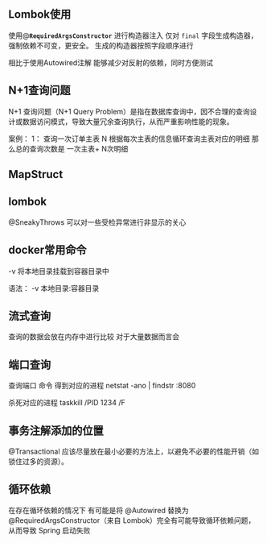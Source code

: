 
## Lombok使用


使用@**`RequiredArgsConstructor`** 进行构造器注入 仅对 `final` 字段生成构造器，强制依赖不可变，更安全。
 生成的构造器按照字段顺序进行

相比于使用Autowired注解 能够减少对反射的依赖，同时方便测试

## N+1查询问题

N+1 查询问题（N+1 Query Problem）是指在数据库查询中，因不合理的查询设计或数据访问模式，导致大量冗余查询执行，从而严重影响性能的现象。


案例：
1： 查询一次订单主表
N   根据每次主表的信息循环查询主表对应的明细
那么总的查询次数是 一次主表+ N次明细



## MapStruct



## lombok

@SneakyThrows 可以对一些受检异常进行非显示的关心

## docker常用命令

-v 将本地目录挂载到容器目录中

语法： -v 本地目录:容器目录


## 流式查询

查询的数据会放在内存中进行比较 对于大量数据而言会


## 端口查询

查询端口 命令 得到对应的进程
netstat -ano | findstr :8080

杀死对应的进程
taskkill /PID 1234 /F


## 事务注解添加的位置
@Transactional 应该尽量放在最小必要的方法上，以避免不必要的性能开销（如锁住过多的资源）。

## 循环依赖

在存在循环依赖的情况下 有可能是将 @Autowired 替换为 @RequiredArgsConstructor（来自 Lombok）完全有可能导致循环依赖问题，从而导致 Spring 启动失败

